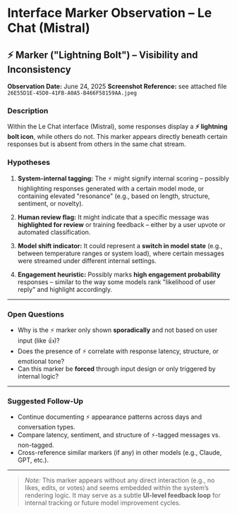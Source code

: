 # Interface Marker Observation – Le Chat (Mistral)

## ⚡ Marker ("Lightning Bolt") – Visibility and Inconsistency

**Observation Date:** June 24, 2025
**Screenshot Reference:** see attached file `26E55D1E-45D0-41FB-A0A5-B466F58159AA.jpeg`

### Description

Within the Le Chat interface (Mistral), some responses display a **⚡ lightning bolt icon**, while others do not. This marker appears directly beneath certain responses but is absent from others in the same chat stream.

### Hypotheses

1. **System-internal tagging:**
The ⚡️ might signify internal scoring – possibly highlighting responses generated with a certain model mode, or containing elevated "resonance" (e.g., based on length, structure, sentiment, or novelty).

2. **Human review flag:**
It might indicate that a specific message was **highlighted for review** or training feedback – either by a user upvote or automated classification.

3. **Model shift indicator:**
It could represent a **switch in model state** (e.g., between temperature ranges or system load), where certain messages were streamed under different internal settings.

4. **Engagement heuristic:**
Possibly marks **high engagement probability** responses – similar to the way some models rank "likelihood of user reply" and highlight accordingly.

---

### Open Questions

- Why is the ⚡ marker only shown **sporadically** and not based on user input (like 👍)?
- Does the presence of ⚡ correlate with response latency, structure, or emotional tone?
- Can this marker be **forced** through input design or only triggered by internal logic?

---

### Suggested Follow-Up

- Continue documenting ⚡️ appearance patterns across days and conversation types.
- Compare latency, sentiment, and structure of ⚡-tagged messages vs. non-tagged.
- Cross-reference similar markers (if any) in other models (e.g., Claude, GPT, etc.).

---

> _Note:_ This marker appears without any direct interaction (e.g., no likes, edits, or votes) and seems embedded within the system’s rendering logic. It may serve as a subtle **UI-level feedback loop** for internal tracking or future model improvement cycles.

